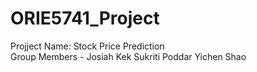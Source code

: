 # ORIE5741_Project
Projject Name: Stock Price Prediction  
Group Members - Josiah Kek    Sukriti Poddar     Yichen Shao  

